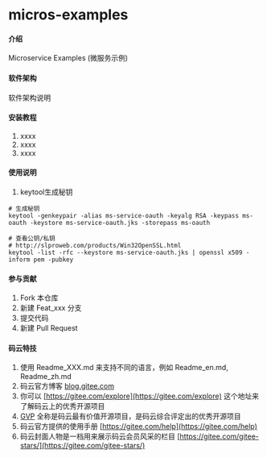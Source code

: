 # micros-examples

#### 介绍
Microservice Examples (微服务示例)

#### 软件架构
软件架构说明


#### 安装教程

1.  xxxx
2.  xxxx
3.  xxxx

#### 使用说明

1. keytool生成秘钥
```shell
# 生成秘钥
keytool -genkeypair -alias ms-service-oauth -keyalg RSA -keypass ms-oauth -keystore ms-service-oauth.jks -storepass ms-oauth

# 查看公钥/私钥
# http://slproweb.com/products/Win32OpenSSL.html
keytool -list -rfc --keystore ms-service-oauth.jks | openssl x509 -inform pem -pubkey
```

#### 参与贡献

1.  Fork 本仓库
2.  新建 Feat_xxx 分支
3.  提交代码
4.  新建 Pull Request


#### 码云特技

1.  使用 Readme\_XXX.md 来支持不同的语言，例如 Readme\_en.md, Readme\_zh.md
2.  码云官方博客 [blog.gitee.com](https://blog.gitee.com)
3.  你可以 [https://gitee.com/explore](https://gitee.com/explore) 这个地址来了解码云上的优秀开源项目
4.  [GVP](https://gitee.com/gvp) 全称是码云最有价值开源项目，是码云综合评定出的优秀开源项目
5.  码云官方提供的使用手册 [https://gitee.com/help](https://gitee.com/help)
6.  码云封面人物是一档用来展示码云会员风采的栏目 [https://gitee.com/gitee-stars/](https://gitee.com/gitee-stars/)